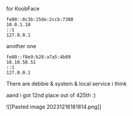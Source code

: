 

for KoobFace

```
fe80::8c3b:25de:2ccb:7388
10.0.1.18
::1
127.0.0.1
```


another one

```
fe80::f8e9:b28:a7a5:4b89
10.10.58.51
::1
127.0.0.1
```

There are debbie & system & local service i think

aand i got 12nd place out of 425th :)


![[Pasted image 20231216181814.png]]

